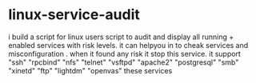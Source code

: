 # linux-service-audit
i build a script for linux users script to audit and display all running + enabled services with risk levels.
it can helpyou in to cheak services and misconfiguration . 
when it found any risk it stop this service.
it support 
  "ssh"
  "rpcbind"
  "nfs"
  "telnet"
  "vsftpd"
  "apache2"
  "postgresql"
  "smb"
  "xinetd"
  "ftp"
  "lightdm"
  "openvas"
these services
